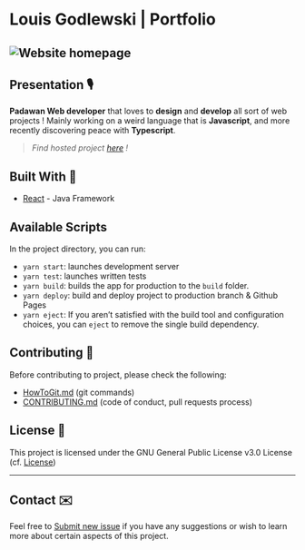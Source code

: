 # Louis Godlewski | Portfolio

## ![Website homepage](./intro.gif)

## Presentation 🎙

**Padawan Web developer** that loves to **design** and **develop** all sort of web projects ! Mainly working on a weird language that is **Javascript**, and more recently discovering peace with **Typescript**.

> *Find hosted project [here](https://louiiuol.github.io/louiiuol/) !*

## Built With 🚀

* [React](https://spring.io/) - Java Framework

## Available Scripts

In the project directory, you can run:

* `yarn start`: launches development server
* `yarn test`: launches written tests
* `yarn build`: builds the app for production to the `build` folder.
* `yarn deploy`: build and deploy project to production branch & Github Pages
* `yarn eject`: If you aren’t satisfied with the build tool and configuration choices, you can `eject` to remove the single build dependency.

## Contributing 🙌

Before contributing to project, please check the following:

* [HowToGit.md](https://gist.github.com/louiiuol/2697f8217853689fef9173e4eaad5386#versioning-how-to-git) (git commands)
* [CONTRIBUTING.md](https://gist.github.com/louiiuol/f1ca9436c877c85f39f20e683ed64156) (code of conduct,  pull requests process)

## License 💼

This project is licensed under the GNU General Public License v3.0 License (cf. [License](LICENSE.md))

***

## Contact ✉️

Feel free to [Submit new issue](https://github.com/louiiuol/louiiuol/issues) if you have any suggestions or wish to learn more about certain aspects of this project.
